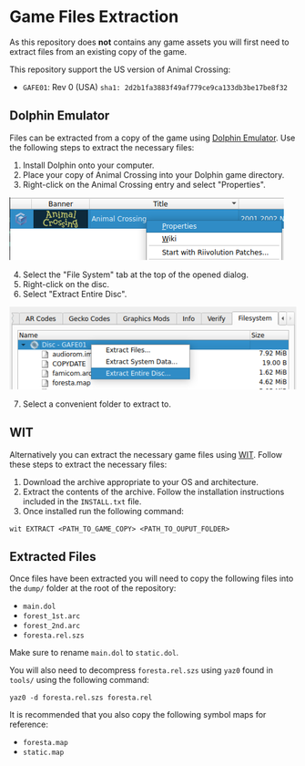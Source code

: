 # Game Files Extraction
As this repository does **not** contains any game assets you will first need to extract files from an existing copy of the game.

This repository support the US version of Animal Crossing:
- `GAFE01`: Rev 0 (USA) `sha1: 2d2b1fa3883f49af779ce9ca133db3be17be8f32`

## Dolphin Emulator
Files can be extracted from a copy of the game using [Dolphin Emulator](https://dolphin-emu.org/). Use the following steps to extract the necessary files:

1. Install Dolphin onto your computer.
2. Place your copy of Animal Crossing into your Dolphin game directory.
3. Right-click on the Animal Crossing entry and select "Properties".

![Dolphin Properties](./doc_assets/dolphin_properties.png)

4. Select the "File System" tab at the top of the opened dialog.
5. Right-click on the disc.
6. Select "Extract Entire Disc".

![Dolphin Extract](./doc_assets/dolphin_extract.png)

7. Select a convenient folder to extract to.

## WIT
Alternatively you can extract the necessary game files using [WIT](https://wit.wiimm.de/). Follow these steps to extract the necessary files:
1. Download the archive appropriate to your OS and architecture.
2. Extract the contents of the archive. Follow the installation instructions included in the `INSTALL.txt` file.
3. Once installed run the following command:

~~~~console
wit EXTRACT <PATH_TO_GAME_COPY> <PATH_TO_OUPUT_FOLDER>
~~~~

## Extracted Files
Once files have been extracted you will need to copy the following files into the `dump/` folder at the root of the repository:
- `main.dol`
- `forest_1st.arc`
- `forest_2nd.arc`
- `foresta.rel.szs`

Make sure to rename `main.dol` to `static.dol`.

You will also need to decompress `foresta.rel.szs` using `yaz0` found in `tools/` using the following command:

~~~~console
yaz0 -d foresta.rel.szs foresta.rel
~~~~

It is recommended that you also copy the following symbol maps for reference:
- `foresta.map`
- `static.map`